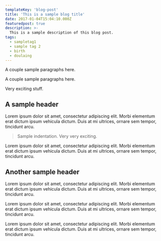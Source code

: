 ```yaml
---
templateKey: 'blog-post'
title: 'This is a sample blog title'
date: 2017-01-04T15:04:10.000Z
featuredpost: true
description: >-
  This is a sample description of this blog post.
tags:
  - sampletag1
  - sample tag 2
  - birth
  - doulaing
---
```


A couple sample paragraphs here.

A couple sample paragraphs here.

Very exciting stuff.

## A sample header

Lorem ipsum dolor sit amet, consectetur adipiscing elit.
        Morbi elementum erat dictum ipsum vehicula dictum. Duis at mi ultrices, 
        ornare sem tempor, tincidunt arcu.

>Sample indentation. Very very exciting.

Lorem ipsum dolor sit amet, consectetur adipiscing elit.
        Morbi elementum erat dictum ipsum vehicula dictum. Duis at mi ultrices, 
        ornare sem tempor, tincidunt arcu.

## Another sample header

Lorem ipsum dolor sit amet, consectetur adipiscing elit.
        Morbi elementum erat dictum ipsum vehicula dictum. Duis at mi ultrices, 
        ornare sem tempor, tincidunt arcu.

Lorem ipsum dolor sit amet, consectetur adipiscing elit.
        Morbi elementum erat dictum ipsum vehicula dictum. Duis at mi ultrices, 
        ornare sem tempor, tincidunt arcu.

Lorem ipsum dolor sit amet, consectetur adipiscing elit.
        Morbi elementum erat dictum ipsum vehicula dictum. Duis at mi ultrices, 
        ornare sem tempor, tincidunt arcu.
